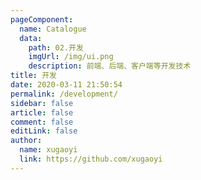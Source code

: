 ```yaml
---
pageComponent:
  name: Catalogue
  data:
    path: 02.开发
    imgUrl: /img/ui.png
    description: 前端、后端、客户端等开发技术
title: 开发
date: 2020-03-11 21:50:54
permalink: /development/
sidebar: false
article: false
comment: false
editLink: false
author:
  name: xugaoyi
  link: https://github.com/xugaoyi
---
```

